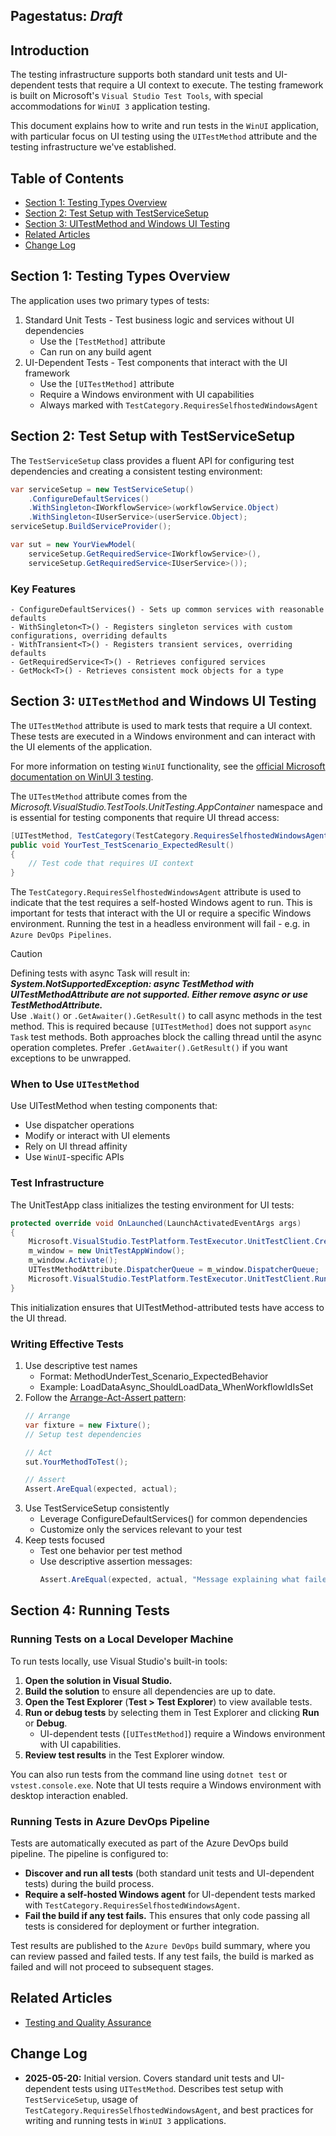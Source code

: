 ## Pagestatus: _Draft_
## Introduction
The testing infrastructure supports both standard unit tests and UI-dependent tests that require a UI context to execute. 
The testing framework is built on Microsoft's `Visual Studio Test Tools`, with special accommodations for `WinUI 3` application testing.

This document explains how to write and run tests in the `WinUI` application, with particular focus on UI testing using the `UITestMethod` attribute and the testing infrastructure we've established.

## Table of Contents
- [Section 1: Testing Types Overview](#section-1-testing-types-overview)
- [Section 2: Test Setup with TestServiceSetup](#section-2-test-setup-with-testservicesetup)
- [Section 3: UITestMethod and Windows UI Testing](#section-3-uitestmethod-and-windows-ui-testing)
- [Related Articles](#related-articles)
- [Change Log](#change-log)

## Section 1: Testing Types Overview
The application uses two primary types of tests:
1.	Standard Unit Tests - Test business logic and services without UI dependencies
	- Use the `[TestMethod]` attribute
	- Can run on any build agent
2.	UI-Dependent Tests - Test components that interact with the UI framework
	- Use the `[UITestMethod]` attribute
	- Require a Windows environment with UI capabilities
	- Always marked with `TestCategory.RequiresSelfhostedWindowsAgent`

## Section 2: Test Setup with TestServiceSetup
The `TestServiceSetup` class provides a fluent API for configuring test dependencies and creating a consistent testing environment:
```csharp
var serviceSetup = new TestServiceSetup()
    .ConfigureDefaultServices()
    .WithSingleton<IWorkflowService>(workflowService.Object)
    .WithSingleton<IUserService>(userService.Object);
serviceSetup.BuildServiceProvider();

var sut = new YourViewModel(
    serviceSetup.GetRequiredService<IWorkflowService>(),
    serviceSetup.GetRequiredService<IUserService>());
```

### Key Features
	- ConfigureDefaultServices() - Sets up common services with reasonable defaults
	- WithSingleton<T>() - Registers singleton services with custom configurations, overriding defaults
	- WithTransient<T>() - Registers transient services, overriding defaults
	- GetRequiredService<T>() - Retrieves configured services
	- GetMock<T>() - Retrieves consistent mock objects for a type

## Section 3: `UITestMethod` and Windows UI Testing
The `UITestMethod` attribute is used to mark tests that require a UI context. 
These tests are executed in a Windows environment and can interact with the UI elements of the application.

For more information on testing `WinUI` functionality, 
see the [official Microsoft documentation on WinUI 3 testing](https://learn.microsoft.com/en-us/windows/apps/winui/winui3/testing/#how-do-i-test-winui-functionality-in-my-app).

The `UITestMethod` attribute comes from the *Microsoft.VisualStudio.TestTools.UnitTesting.AppContainer* namespace and is essential for testing components that require UI thread access:
```csharp
[UITestMethod, TestCategory(TestCategory.RequiresSelfhostedWindowsAgent)]
public void YourTest_TestScenario_ExpectedResult()
{
    // Test code that requires UI context
}
```
The `TestCategory.RequiresSelfhostedWindowsAgent` attribute is used to indicate that the test requires a self-hosted Windows agent to run.
This is important for tests that interact with the UI or require a specific Windows environment.
Running the test in a headless environment will fail - e.g. in `Azure DevOps Pipelines`.

> [!CAUTION]
> Defining tests with async Task will result in:
<br>***System.NotSupportedException: async TestMethod with UITestMethodAttribute are not supported. Either remove async or use TestMethodAttribute.***
<br>Use `.Wait()` or `.GetAwaiter().GetResult()` to call async methods in the test method. 
This is required because `[UITestMethod]` does not support `async Task` test methods. 
Both approaches block the calling thread until the async operation completes. 
Prefer `.GetAwaiter().GetResult()` if you want exceptions to be unwrapped.

### When to Use `UITestMethod`
Use UITestMethod when testing components that:
- Use dispatcher operations
- Modify or interact with UI elements
- Rely on UI thread affinity
- Use `WinUI`-specific APIs

### Test Infrastructure
The UnitTestApp class initializes the testing environment for UI tests:
```csharp
protected override void OnLaunched(LaunchActivatedEventArgs args)
{
    Microsoft.VisualStudio.TestPlatform.TestExecutor.UnitTestClient.CreateDefaultUI();
    m_window = new UnitTestAppWindow();
    m_window.Activate();
    UITestMethodAttribute.DispatcherQueue = m_window.DispatcherQueue;
    Microsoft.VisualStudio.TestPlatform.TestExecutor.UnitTestClient.Run(Environment.CommandLine);
}
```
This initialization ensures that UITestMethod-attributed tests have access to the UI thread.

### Writing Effective Tests
1. Use descriptive test names
    - Format: MethodUnderTest_Scenario_ExpectedBehavior
    - Example: LoadDataAsync_ShouldLoadData_WhenWorkflowIdIsSet
2. Follow the [Arrange-Act-Assert pattern](https://learn.microsoft.com/en-us/visualstudio/test/unit-test-basics?view=vs-2022#write-your-tests):
    ```csharp
    // Arrange
    var fixture = new Fixture();
    // Setup test dependencies
   
    // Act
    sut.YourMethodToTest();
   
    // Assert
    Assert.AreEqual(expected, actual);
    ```
3. Use TestServiceSetup consistently
    - Leverage ConfigureDefaultServices() for common dependencies
    - Customize only the services relevant to your test
4. Keep tests focused
    - Test one behavior per test method
    - Use descriptive assertion messages: 
        ```csharp
        Assert.AreEqual(expected, actual, "Message explaining what failed")
        ```

## Section 4: Running Tests
### Running Tests on a Local Developer Machine

To run tests locally, use Visual Studio's built-in tools:

1. **Open the solution in Visual Studio.**
2. **Build the solution** to ensure all dependencies are up to date.
3. **Open the Test Explorer** (__Test > Test Explorer__) to view available tests.
4. **Run or debug tests** by selecting them in Test Explorer and clicking __Run__ or __Debug__.
   - UI-dependent tests (`[UITestMethod]`) require a Windows environment with UI capabilities.
5. **Review test results** in the Test Explorer window.

You can also run tests from the command line using `dotnet test` or `vstest.console.exe`. Note that UI tests require a Windows environment with desktop interaction enabled.

### Running Tests in Azure DevOps Pipeline

Tests are automatically executed as part of the Azure DevOps build pipeline. The pipeline is configured to:

- **Discover and run all tests** (both standard unit tests and UI-dependent tests) during the build process.
- **Require a self-hosted Windows agent** for UI-dependent tests marked with `TestCategory.RequiresSelfhostedWindowsAgent`.
- **Fail the build if any test fails.** This ensures that only code passing all tests is considered for deployment or further integration.

Test results are published to the `Azure DevOps` build summary, where you can review passed and failed tests. If any test fails, the build is marked as failed and will not proceed to subsequent stages.

## Related Articles
- [Testing and Quality Assurance](https://symphogenteams.visualstudio.com/Development%20and%20Data%20Engineering/_wiki/wikis/Development-and-Data-Engineering.wiki/311/Testing-and-Quality-Assurance)

## Change Log
- **2025-05-20:** Initial version. Covers standard unit tests and UI-dependent tests using `UITestMethod`. Describes test setup with `TestServiceSetup`, usage of `TestCategory.RequiresSelfhostedWindowsAgent`, and best practices for writing and running tests in `WinUI 3` applications.
